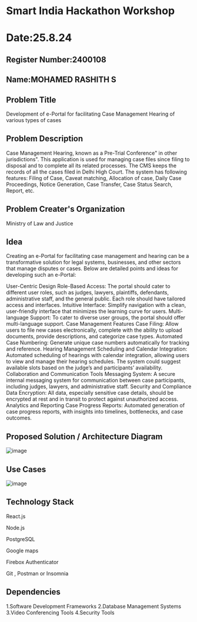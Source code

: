 # Smart India Hackathon Workshop
# Date:25.8.24
## Register Number:2400108
## Name:MOHAMED RASHITH S
## Problem Title
Development of e-Portal for facilitating Case Management Hearing of various types of cases
## Problem Description
Case Management Hearing, known as a Pre-Trial Conference" in other jurisdictions". This application is used for managing case files since filing to disposal and to complete all its related processes. The CMS keeps the records of all the cases filed in Delhi High Court. The system has following features: Filing of Case, Caveat matching, Allocation of case, Daily Case Proceedings, Notice Generation, Case Transfer, Case Status Search, Report, etc.
## Problem Creater's Organization
Ministry of Law and Justice

## Idea
Creating an e-Portal for facilitating case management and hearing can be a transformative solution for legal systems, businesses, and other sectors that manage disputes or cases. Below are detailed points and ideas for developing such an e-Portal:

User-Centric Design Role-Based Access: The portal should cater to different user roles, such as judges, lawyers, plaintiffs, defendants, administrative staff, and the general public. Each role should have tailored access and interfaces. Intuitive Interface: Simplify navigation with a clean, user-friendly interface that minimizes the learning curve for users. Multi-language Support: To cater to diverse user groups, the portal should offer multi-language support.
Case Management Features Case Filing: Allow users to file new cases electronically, complete with the ability to upload documents, provide descriptions, and categorize case types. Automated Case Numbering: Generate unique case numbers automatically for tracking and reference.
Hearing Management Scheduling and Calendar Integration: Automated scheduling of hearings with calendar integration, allowing users to view and manage their hearing schedules. The system could suggest available slots based on the judge’s and participants’ availability.
Collaboration and Communication Tools Messaging System: A secure internal messaging system for communication between case participants, including judges, lawyers, and administrative staff.
Security and Compliance Data Encryption: All data, especially sensitive case details, should be encrypted at rest and in transit to protect against unauthorized access.
Analytics and Reporting Case Progress Reports: Automated generation of case progress reports, with insights into timelines, bottlenecks, and case outcomes.


## Proposed Solution / Architecture Diagram
![image](https://github.com/user-attachments/assets/57998baf-bbd9-4ae2-a307-7bf9829171de)


## Use Cases
![image](https://github.com/user-attachments/assets/7779e429-3f75-41ea-9e95-0e3b07496547)


## Technology Stack
React.js

Node.js

PostgreSQL

Google maps

Firebox Authenticator

Git , Postman or Insomnia

## Dependencies

1.Software Development Frameworks
2.Database Management Systems 
3.Video Conferencing Tools 
4.Security Tools

